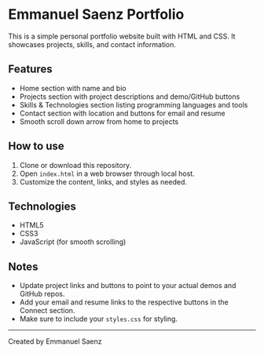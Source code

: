 # Emmanuel Saenz Portfolio

This is a simple personal portfolio website built with HTML and CSS. It showcases projects, skills, and contact information.

## Features

- Home section with name and bio
- Projects section with project descriptions and demo/GitHub buttons
- Skills & Technologies section listing programming languages and tools
- Contact section with location and buttons for email and resume
- Smooth scroll down arrow from home to projects

## How to use

1. Clone or download this repository.
2. Open `index.html` in a web browser through local host.
3. Customize the content, links, and styles as needed.

## Technologies

- HTML5
- CSS3
- JavaScript (for smooth scrolling)

## Notes

- Update project links and buttons to point to your actual demos and GitHub repos.
- Add your email and resume links to the respective buttons in the Connect section.
- Make sure to include your `styles.css` for styling.

---

Created by Emmanuel Saenz
